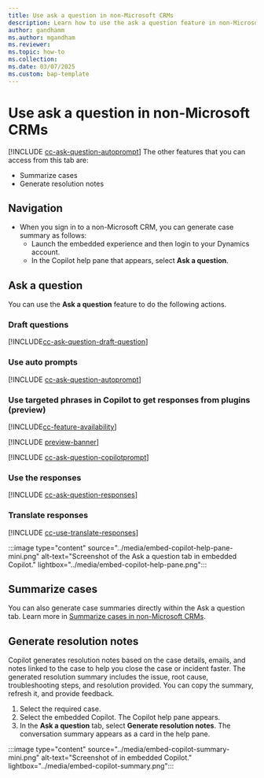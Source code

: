 ```yaml
---
title: Use ask a question in non-Microsoft CRMs
description: Learn how to use the ask a question feature in non-Microsoft CRMs.
author: gandhamm
ms.author: mgandham
ms.reviewer: 
ms.topic: how-to
ms.collection:
ms.date: 03/07/2025
ms.custom: bap-template 
---
```


# Use ask a question in non-Microsoft CRMs

[!INCLUDE [cc-ask-question-autoprompt](../includes/cc-ask-question-intro.md)]
 The other features that you can access from this tab are:

- Summarize cases
- Generate resolution notes

## Navigation

- When you sign in to a non-Microsoft CRM, you can generate case summary as follows:
   - Launch the embedded experience and then login to your Dynamics account.
   - In the Copilot help pane that appears, select **Ask a question**.

## Ask a question

You can use the **Ask a question** feature to do the following actions.

### Draft questions

[!INCLUDE[cc-ask-question-draft-question](../../shared/cc-ask-question-draft-question.md)]

### Use auto prompts

[!INCLUDE [cc-ask-question-autoprompt](../includes/cc-ask-question-autoprompt.md)]

 
### Use targeted phrases in Copilot to get responses from plugins (preview)

[!INCLUDE[cc-feature-availability](../includes/cc-feature-availability.md)]

[!INCLUDE [preview-banner](~/../shared-content/shared/preview-includes/preview-note-d365.md)]

[!INCLUDE [cc-ask-question-copilotprompt](../includes/cc-ask-question-copilotprompt.md)]

### Use the responses

[!INCLUDE [cc-ask-question-responses](../includes/cc-ask-question-responses.md)]

### Translate responses

[!INCLUDE [cc-use-translate-responses](../includes/cc-use-translate-responses.md)]


:::image type="content" source="../media/embed-copilot-help-pane-mini.png" alt-text="Screenshot of the Ask a question tab in embedded Copilot." lightbox="../media/embed-copilot-help-pane.png":::

## Summarize cases

You can also generate case summaries directly within the Ask a question tab. Learn more in [Summarize cases in non-Microsoft CRMs](copilot-use-summary.md).

## Generate resolution notes

Copilot generates resolution notes based on the case details, emails, and notes linked to the case to help you close the case or incident faster. The generated resolution summary includes the issue, root cause, troubleshooting steps, and resolution provided. You can copy the summary, refresh it, and provide feedback.

1. Select the required case.
1. Select the embedded Copilot. The Copilot help pane appears.
1. In the **Ask a question** tab, select **Generate resolution notes**. The conversation summary appears as a card in the help pane.

:::image type="content" source="../media/embed-copilot-summary-mini.png" alt-text="Screenshot of in embedded Copilot." lightbox="../media/embed-copilot-summary.png":::